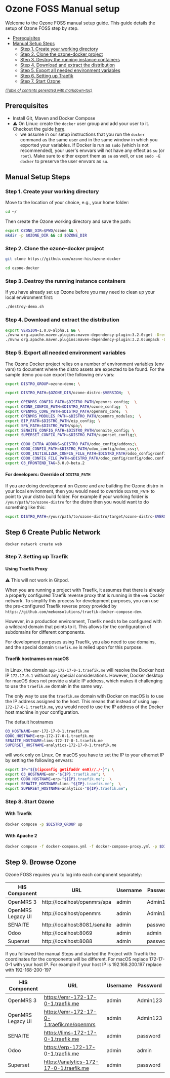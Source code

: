 # Ozone FOSS Manual setup

Welcome to the Ozone FOSS manual setup guide. This guide details the setup of Ozone FOSS step by step.

- [Prerequisites](#prerequisites)
- [Manual Setup Steps](#manual-setup-steps)
  * [Step 1. Create your working directory](#step-1-create-your-working-directory)
  * [Step 2. Clone the ozone-docker project](#step-2-clone-the-ozone-docker-project)
  * [Step 3. Destroy the running instance containers](#step-3-destroy-the-running-instance-containers)
  * [Step 4. Download and extract the distribution](#step-4-download-and-extract-the-distribution)
  * [Step 5. Export all needed environment variables](#step-5-export-all-needed-environment-variables)
  * [Step 6. Setting up Traefik](#step-6-setting-up-traefik)
  * [Step 7. Start Ozone](#step-7-start-ozone)

<small><i><a href='http://ecotrust-canada.github.io/markdown-toc/'>(Table of contents generated with markdown-toc)</a></i></small>


## Prerequisites
* Install Git, Maven and Docker Compose
* ⚠️ On Linux: create the `docker` user group and add your user to it. Checkout the guide [here](https://docs.docker.com/engine/install/linux-postinstall/#manage-docker-as-a-non-root-user).
  * we assume in our setup instructions that you run the `docker` command as the same user and in the same window in which you exported your variables. If Docker is run as `sudo` (which is not recommended), your user's envvars will not have any effect as `su` (or `root`). Make sure to either export them as `su` as well, or use `sudo -E docker` to preserve the user envvars as `su`.


## Manual Setup Steps
### Step 1. Create your working directory

Move to the location of your choice, e.g., your home folder:

```bash
cd ~/
```

Then create the Ozone working directory and save the path:
```bash
export OZONE_DIR=$PWD/ozone && \
mkdir -p $OZONE_DIR && cd $OZONE_DIR
```
### Step 2. Clone the ozone-docker project

```bash
git clone https://github.com/ozone-his/ozone-docker
```

```bash
cd ozone-docker
```

### Step 3. Destroy the running instance containers
If you have already set up Ozone before you may need to clean up your local environment first:

```bash
./destroy-demo.sh
```

### Step 4. Download and extract the distribution

```bash
export VERSION=1.0.0-alpha.1 && \
./mvnw org.apache.maven.plugins:maven-dependency-plugin:3.2.0:get -DremoteRepositories=https://nexus.mekomsolutions.net/repository/maven-public -Dartifact=com.ozonehis:ozone-distro:$VERSION:zip -Dtransitive=false --legacy-local-repository && \
./mvnw org.apache.maven.plugins:maven-dependency-plugin:3.2.0:unpack -Dproject.basedir=$OZONE_DIR -Dartifact=com.ozonehis:ozone-distro:$VERSION:zip -DoutputDirectory=$OZONE_DIR/ozone-distro-$VERSION
```

### Step 5. Export all needed environment variables

The Ozone Docker project relies on a number of environment variables (env vars) to document where the distro assets are expected to be found.
For the sample demo you can export the following env vars:
```bash
export DISTRO_GROUP=ozone-demo; \

export DISTRO_PATH=$OZONE_DIR/ozone-distro-$VERSION;  \

export OPENMRS_CONFIG_PATH=$DISTRO_PATH/openmrs_config;  \
export OZONE_CONFIG_PATH=$DISTRO_PATH/ozone_config;  \
export OPENMRS_CORE_PATH=$DISTRO_PATH/openmrs_core;  \
export OPENMRS_MODULES_PATH=$DISTRO_PATH/openmrs_modules;  \
export EIP_PATH=$DISTRO_PATH/eip_config; \
export SPA_PATH=$DISTRO_PATH/spa;\
export SENAITE_CONFIG_PATH=$DISTRO_PATH/senaite_config; \
export SUPERSET_CONFIG_PATH=$DISTRO_PATH/superset_config;\

export ODOO_EXTRA_ADDONS=$DISTRO_PATH/odoo_config/addons;\
export ODOO_CONFIG_PATH=$DISTRO_PATH/odoo_config/odoo_csv;\
export ODOO_INITIALIZER_CONFIG_FILE_PATH=$DISTRO_PATH/odoo_config/config/initializer_config.json;\
export ODOO_CONFIG_FILE_PATH=$DISTRO_PATH/odoo_config/config/odoo.conf
export O3_FRONTEND_TAG=3.0.0-beta.2
```
#### For developers: Override of `DISTRO_PATH`

If you are doing development on Ozone and are building the Ozone distro in your local environment, then you would need to override `DISTRO_PATH` to point to your distro build folder. For example if your working folder is `/your/path/to/ozone-distro` for the distro then you would want to do something like this:
```bash
export DISTRO_PATH=/your/path/to/ozone-distro/target/ozone-distro-$VERSION
```
## Step 6 Create Public Network

```docker network create web```
### Step 7. Setting up Traefik

#### Using Traefik Proxy

⚠️ This will not work in Gitpod.

When you are running a project with Traefik, it assumes that there is already a properly configured Traefik reverse proxy that is running in the `web` Docker network. To simplify this process for development purposes, you can use the pre-configured Traefik reverse proxy provided by `https://github.com/mekomsolutions/traefik-docker-compose-dev`.

However, in a production environment, Traefik needs to be configured with a wildcard domain that points to it. This allows for the configuration of subdomains for different components. 

For development purposes using Traefik, you also need to use domains, and the special domain `traefik.me` is relied upon for this purpose.

#### Traefik hostnames on macOS

In Linux, the domain `app-172-17-0-1.traefik.me` will resolve the Docker host IP `172.17.0.1` without any special considerations. However, Docker desktop for macOS does not provide a static IP address, which makes it challenging to use the `traefik.me` domain in the same way.

The only way to use the `traefik.me` domain with Docker on macOS is to use the IP address assigned to the host. This means that instead of using `app-172-17-0-1.traefik.me`, you would need to use the IP address of the Docker host machine in your configuration.

The default hostnames 
```bash
O3_HOSTNAME=emr-172-17-0-1.traefik.me
ODOO_HOSTNAME=erp-172-17-0-1.traefik.me
SENAITE_HOSTNAME=lims-172-17-0-1.traefik.me
SUPERSET_HOSTNAME=analytics-172-17-0-1.traefik.me
```
will work only on Linux. On macOS you have to set the IP to your ethernet IP by setting the following envvars:
```bash
export IP="${$(ipconfig getifaddr en0)//./-}"; \
export O3_HOSTNAME=emr-"${IP}.traefik.me"; \
export ODOO_HOSTNAME=erp-"${IP}.traefik.me";  \
export SENAITE_HOSTNAME=lims-"${IP}.traefik.me";  \
export SUPERSET_HOSTNAME=analytics-"${IP}.traefik.me";  
```

### Step 8. Start Ozone
#### With Traefik

```bash
docker compose -p $DISTRO_GROUP up
```
#### With Apache 2

```bash
docker compose -f docker-compose.yml -f docker-compose-proxy.yml -p $DISTRO_GROUP up
```

## Step 9. Browse Ozone
Ozone FOSS requires you to log into each component separately:

| HIS Component     | URL                            | Username | Password |
|-------------------|--------------------------------|----------|----------|
| OpenMRS 3         | http://localhost/openmrs/spa  | admin    | Admin123 |
| OpenMRS Legacy UI | http://localhost/openmrs      | admin    | Admin123 |
| SENAITE           | http://localhost:8081/senaite | admin    | password |
| Odoo              | http://localhost:8069         | admin    | admin    |
| Superset          | http://localhost:8088         | admin    | password |

If you followed the manual Steps and started the Project with Traefik the coordinates for the components will be different.
For macOS replace 172-17-0-1 with your host IP. For example if your host IP is 192.168.200.197 replace with 192-168-200-197

| HIS Component     | URL                            | Username | Password |
|-------------------|--------------------------------|----------|----------|
| OpenMRS 3         | https://emr-172-17-0-1.traefik.me  | admin    | Admin123 |
| OpenMRS Legacy UI | https://emr-172-17-0-1.traefik.me/openmrs   | admin    | Admin123 |
| SENAITE           | https://lims-172-17-0-1.traefik.me | admin    | password |
| Odoo              | https://erp-172-17-0-1.traefik.me       | admin    | admin    |
| Superset          | https://analytics-172-17-0-1.traefik.me       | admin    | password |
